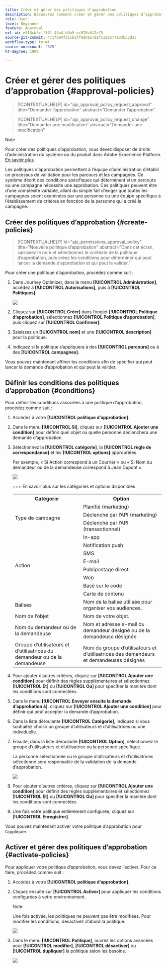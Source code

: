 ```yaml
---
title: Créer et gérer des politiques d’approbation
description: Découvrez comment créer et gérer des politiques d’approbation.
role: User
level: Beginner
feature: Approval
exl-id: e518cb3c-f361-43a4-b9a5-ec070c612e75
source-git-commit: 471fb04fd1cbaff0db827d1f5320577103b35d33
workflow-type: tm+mt
source-wordcount: '525'
ht-degree: 100%

---
```


# Créer et gérer des politiques d’approbation {#approval-policies}


>[!CONTEXTUALHELP]
>id="ajo_approval_policy_request_approval"
>title="Demander l’approbation"
>abstract="Demander l’approbation"

>[!CONTEXTUALHELP]
>id="ajo_approval_policy_request_change"
>title="Demander une modification"
>abstract="Demander une modification"


>[!NOTE]
>
>Pour créer des politiques d’approbation, vous devez disposer de droits d’administration du système ou du produit dans Adobe Experience Platform. [En savoir plus](https://experienceleague.adobe.com/fr/docs/experience-platform/access-control/home)

Les politiques d’approbation permettent à l’équipe d’administration d’établir un processus de validation pour les parcours et les campagnes. Ce système décrit des conditions spécifiques qui déterminent si un parcours ou une campagne nécessite une approbation. Ces politiques peuvent être d’une complexité variable, allant du simple fait d’exiger que toutes les campagnes soient examinées par une personne ou une équipe spécifique à l’établissement de critères en fonction de la personne qui a créé la campagne.

## Créer des politiques d’approbation {#create-policies}

>[!CONTEXTUALHELP]
>id="ajo_permissions_approval_policy"
>title="Nouvelle politique d’approbation"
>abstract="Dans cet écran, saisissez le nom et sélectionnez le contexte de la politique d’approbation, puis créez les conditions pour déterminer qui peut lancer la demande d’approbation et qui peut la valider."

Pour créer une politique d’approbation, procédez comme suit :

1. Dans Journey Optimizer, dans le menu **[!UICONTROL Administration]**, accédez à **[!UICONTROL Autorisations]**, puis à **[!UICONTROL Politiques]**.

   ![](assets/policy_create_1.png)

1. Cliquez sur **[!UICONTROL Créer]** dans l’onglet **[!UICONTROL Politique d’approbation]**, sélectionnez **[!UICONTROL Politique d’approbation]**, puis cliquez sur **[!UICONTROL Confirmer]**.

1. Saisissez un **[!UICONTROL nom]** et une **[!UICONTROL description]** pour la politique.

1. Indiquez si la politique s’appliquera à des **[!UICONTROL parcours]** ou à des **[!UICONTROL campagnes]**.

<!--
1. Enable the **[!UICONTROL Block self-approval]** to prevent Journey/Campaign creators from approving their own objects.

    ![](assets/policy_create_2.png)
-->

Vous pouvez maintenant affiner les conditions afin de spécifier qui peut lancer la demande d’approbation et qui peut la valider.

## Définir les conditions des politiques d’approbation {#conditions}

Pour définir les conditions associées à une politique d’approbation, procédez comme suit :

1. Accédez à votre **[!UICONTROL politique d’approbation]**.

1. Dans le menu **[!UICONTROL Si]**, cliquez sur **[!UICONTROL Ajouter une condition]** pour définir quel objet ou quelle personne déclenchera une demande d’approbation.

1. Sélectionnez la **[!UICONTROL catégorie]**, la **[!UICONTROL règle de correspondance]** et les **[!UICONTROL options]** appropriées.

   Par exemple, « Si Action correspond à un Courrier » ou « Si Nom du demandeur ou de la demandeuse correspond à Jean Dupont ».

   ![](assets/policy_condition_1.png)

   +++ En savoir plus sur les catégories et options disponibles
   <table>
    <tr>
      <th>Catégorie</th>
      <th>Option</th>
    </tr>
    <tr>
      <td rowspan="3">Type de campagne</td>
      <td>Planifié (marketing)</td>
    </tr>
    <tr>
    <td>Déclenché par l’API (marketing)</td>
    </tr>
    <tr>
    <td>Déclenché par l’API (transactionnel)</td>
    </tr>
    <tr>
    <td rowspan="8">Action</td>
    <td>In-app</td>
    </tr>
    <tr>
    <td>Notification push</td>
   </tr>
    <tr>
    <td>SMS</td>
    </tr>
    <tr>
    <td>E-mail</td>
    </tr>
    <tr>
    <td>Publipostage direct</td>
    </tr>
    <tr>
    <td>Web</td>
    </tr>
    <tr>
    <td>Basé sur le code</td>
    </tr>
    <tr>
    <td>Carte de contenu</td>
    </tr>
    <tr>
    <td>Balises</td>
    <td>Nom de la balise utilisée pour organiser vos audiences. </td>
    </tr>
    <tr>
    <td>Nom de l’objet</td>
    <td>Nom de votre objet.</td>
    </tr>
    <tr>
    <td>Nom du demandeur ou de la demandeuse</td>
    <td>Nom et adresse e-mail du demandeur désigné ou de la demandeuse désignée</td>
    </tr>
    <tr>
    <td>Groupe d’utilisateurs et d’utilisatrices du demandeur ou de la demandeuse</td>
    <td>Nom du groupe d’utilisateurs et d’utilisatrices des demandeurs et demandeuses désignés</td>
    </tr>
    </table>


1. Pour ajouter d’autres critères, cliquez sur **[!UICONTROL Ajouter une condition]** pour définir des règles supplémentaires et sélectionnez **[!UICONTROL Et]** ou **[!UICONTROL Ou]** pour spécifier la manière dont les conditions sont connectées.

1. Dans le menu **[!UICONTROL Envoyer ensuite la demande d’approbation à]**, cliquez sur **[!UICONTROL Ajouter une condition]** pour définir qui peut accepter la demande d’approbation.

1. Dans la liste déroulante **[!UICONTROL Catégorie]**, indiquez si vous souhaitez choisir un groupe d’utilisateurs et d’utilisatrices ou une individuelle.

1. Ensuite, dans la liste déroulante **[!UICONTROL Option]**, sélectionnez le groupe d’utilisateurs et d’utilisatrice ou la personne spécifique.

   La personne sélectionnée ou le groupe d’utilisateurs et d’utilisatrices sélectionné sera responsable de la validation de la demande d’approbation.

   ![](assets/policy_condition_2.png)

1. Pour ajouter d’autres critères, cliquez sur **[!UICONTROL Ajouter une condition]** pour définir des règles supplémentaires et sélectionnez **[!UICONTROL Et]** ou **[!UICONTROL Ou]** pour spécifier la manière dont les conditions sont connectées.

1. Une fois votre politique entièrement configurée, cliquez sur **[!UICONTROL Enregistrer]**.

Vous pouvez maintenant activer votre politique d’approbation pour l’appliquer.

## Activer et gérer des politiques d’approbation {#activate-policies}

Pour appliquer votre politique d’approbation, vous devez l’activer. Pour ce faire, procédez comme suit :

1. Accédez à votre **[!UICONTROL politique d’approbation]**.

1. Cliquez ensuite sur **[!UICONTROL Activer]** pour appliquer les conditions configurées à votre environnement.

   >[!NOTE]
   >
   >Une fois activée, les politiques ne peuvent pas être modifiées. Pour modifier les conditions, désactivez d’abord la politique.

   ![](assets/policy_activate_1.png)

1. Dans le menu **[!UICONTROL Politique]**, ouvrez les options avancées pour **[!UICONTROL modifier]**, **[!UICONTROL désactiver]** ou **[!UICONTROL dupliquer]** la politique selon les besoins.

   ![](assets/policy_activate_2.png)
